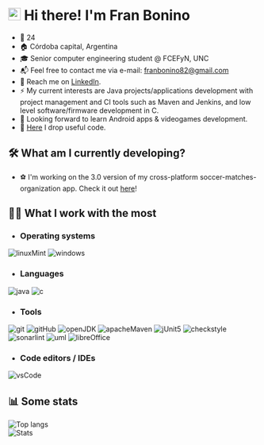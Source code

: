 # <img src="https://media.giphy.com/media/hvRJCLFzcasrR4ia7z/giphy.gif" width="25px"> Hi there! I'm Fran Bonino
- 🌳 24
- 🏠 Córdoba capital, Argentina
- 🎓 Senior computer engineering student @ FCEFyN, UNC
- 📬 Feel free to contact me via e-mail: franbonino82@gmail.com
- 💼️ Reach me on [LinkedIn](https://www.linkedin.com/in/franciscobonino98/).
- ⚡ My current interests are Java projects/applications development with project management and CI tools such as Maven and Jenkins, and low level software/firmware development in C.
- 🔭 Looking forward to learn Android apps & videogames development.
- 📑 [Here](https://gist.github.com/akmsw) I drop useful code.

## 🛠️ What am I currently developing?
- ⚽ I'm working on the 3.0 version of my cross-platform soccer-matches-organization app. Check it out [here](https://github.com/akmsw/armame-el-doparti)!

## 👨‍💻 What I work with the most

- ### Operating systems
![linuxMint](https://img.shields.io/badge/Linux%20Mint-87CF3E?style=for-the-badge&logo=Linux%20Mint&logoColor=white)
![windows](https://img.shields.io/badge/Windows-0078D6?style=for-the-badge&logo=windows)

- ### Languages
![java](https://img.shields.io/badge/java-%23ED8B00.svg?style=for-the-badge&logo=openjdk&logoColor=white)
![c](https://img.shields.io/badge/c-%2300599C.svg?style=for-the-badge&logo=c)

- ### Tools
![git](https://img.shields.io/badge/git-%23F05033.svg?style=for-the-badge&logo=git&logoColor=white)
![gitHub](https://img.shields.io/badge/github-%23121011.svg?style=for-the-badge&logo=github)
![openJDK](https://img.shields.io/badge/openjdk-8%2B-red?style=for-the-badge&logo=openjdk)
![apacheMaven](https://img.shields.io/badge/Apache%20Maven-C71A36?style=for-the-badge&logo=Apache%20Maven)
![jUnit5](https://img.shields.io/badge/junit5-white?logo=junit5&style=for-the-badge)
![checkstyle](https://img.shields.io/badge/checkstyle-yellow?style=for-the-badge)
![sonarlint](https://img.shields.io/badge/sonarlint-orange?style=for-the-badge&logo=sonarlint)
![uml](https://img.shields.io/badge/uml-blue?style=for-the-badge)
![libreOffice](https://img.shields.io/badge/LibreOffice-%2318A303?style=for-the-badge&logo=LibreOffice)

- ### Code editors / IDEs
![vsCode](https://img.shields.io/badge/VSCode-0078d7.svg?style=for-the-badge&logo=visual-studio-code)

## 📊 Some stats
![Top langs](https://github-readme-stats.vercel.app/api/top-langs/?username=akmsw&langs_count=10&layout=compact&cache_seconds=1800&theme=github_dark&custom_title=Most%20used%20languages&&hide=jupyter%20notebook)\
![Stats](https://github-readme-stats.vercel.app/api?username=akmsw&show_icons=true&count_private=true&include_all_commits=true&cache_seconds=1800&theme=github_dark)
